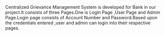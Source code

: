 Centralized Grievance  Management System is developed for Bank in our project.It consists of three Pages.One is Login Page ,User Page and Admin Page.Login page consists of Account Number and Password.Based upon the credentials entered ,user and admin can login into their respective pages.
